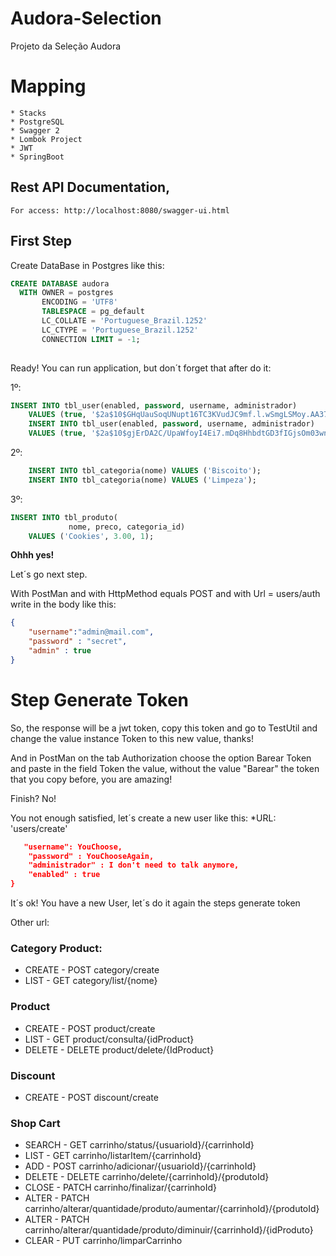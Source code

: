 # Audora-Selection
Projeto da Seleção Audora

# Mapping
    * Stacks
    * PostgreSQL
    * Swagger 2
    * Lombok Project
    * JWT
    * SpringBoot 

    
## Rest API Documentation, 
    For access: http://localhost:8080/swagger-ui.html

## First Step
Create DataBase in Postgres like this:

```sql
CREATE DATABASE audora
  WITH OWNER = postgres
       ENCODING = 'UTF8'
       TABLESPACE = pg_default
       LC_COLLATE = 'Portuguese_Brazil.1252'
       LC_CTYPE = 'Portuguese_Brazil.1252'
       CONNECTION LIMIT = -1;
       
```

Ready! You can run application, but don´t forget that after do it:

1º: 
```sql
INSERT INTO tbl_user(enabled, password, username, administrador)
    VALUES (true, '$2a$10$GHqUauSoqUNupt16TC3KVudJC9mf.l.wSmgLSMoy.AA37qPMWO7CS', 'client@mail.com', false);
    INSERT INTO tbl_user(enabled, password, username, administrador)
    VALUES (true, '$2a$10$gjErDA2C/UpaWfoyI4Ei7.mDq8HhbdtGD3fIGjsOm03wnAO1rmyea', 'admin@mail.com', true);
```

2º: 
```sql
    INSERT INTO tbl_categoria(nome) VALUES ('Biscoito');
    INSERT INTO tbl_categoria(nome) VALUES ('Limpeza');
```


3º: 
```sql 
INSERT INTO tbl_produto(
             nome, preco, categoria_id)
    VALUES ('Cookies', 3.00, 1);
```

**Ohhh yes!**

Let´s go next step.

With PostMan and with HttpMethod equals POST and with Url = users/auth write in the body like this:
```json
{
    "username":"admin@mail.com",
    "password" : "secret",
    "admin" : true
}
```

# Step Generate Token

So, the response will be a jwt token, copy this token and go to TestUtil and change the value instance Token to this new value, thanks!

And in PostMan on the tab Authorization choose the option Barear Token and paste in the field Token the value, without the value "Barear" the token that you copy before, you are amazing!

Finish? No!

You not enough satisfied, let´s create a new user like this:
*URL: 'users/create'

```json {
   "username": YouChoose,
    "password" : YouChooseAgain,
    "administrador" : I don't need to talk anymore,
    "enabled" : true
}
```

It´s ok! You have a new User, let´s do it again the steps generate token

Other url:

### Category Product:  
* CREATE - POST category/create
* LIST  - GET category/list/{nome}

### Product
* CREATE - POST   product/create
* LIST   - GET    product/consulta/{idProduct}
* DELETE - DELETE product/delete/{IdProduct}

### Discount
* CREATE - POST   discount/create

### Shop Cart
* SEARCH  - GET    carrinho/status/{usuarioId}/{carrinhoId}
* LIST    - GET    carrinho/listarItem/{carrinhoId}
* ADD     - POST   carrinho/adicionar/{usuarioId}/{carrinhoId}
* DELETE  - DELETE carrinho/delete/{carrinhoId}/{produtoId}
* CLOSE   - PATCH  carrinho/finalizar/{carrinhoId}
* ALTER   - PATCH  carrinho/alterar/quantidade/produto/aumentar/{carrinhoId}/{produtoId}
* ALTER   - PATCH  carrinho/alterar/quantidade/produto/diminuir/{carrinhoId}/{idProduto}
* CLEAR   - PUT    carrinho/limparCarrinho
